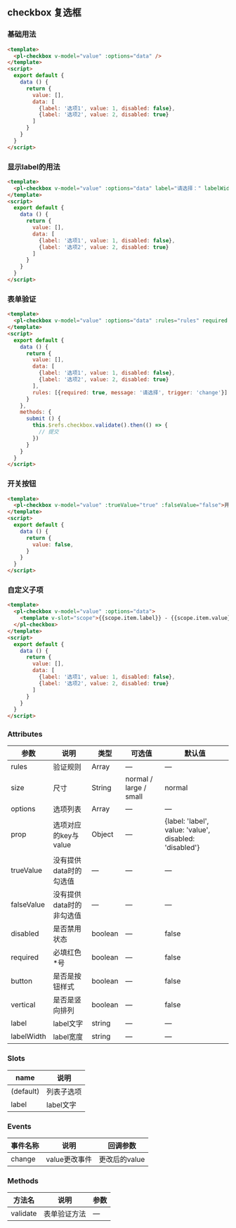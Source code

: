 ## checkbox 复选框

### 基础用法

```html
<template>
  <pl-checkbox v-model="value" :options="data" />
</template>
<script>
  export default {
    data () {
      return {
        value: [],
        data: [
          {label: '选项1', value: 1, disabled: false},
          {label: '选项2', value: 2, disabled: true}
        ]
      }           
    }
  }
</script>
```


### 显示label的用法

```html
<template>
  <pl-checkbox v-model="value" :options="data" label="请选择：" labelWidth="5em" />
</template>
<script>
  export default {
    data () {
      return {
        value: [],
        data: [
          {label: '选项1', value: 1, disabled: false},
          {label: '选项2', value: 2, disabled: true}
        ]
      }
    }
  }
</script>
```


### 表单验证

```html
<template>
  <pl-checkbox v-model="value" :options="data" :rules="rules" required ref="checkbox" />
</template>
<script>
  export default {
    data () {
      return {
        value: [],
        data: [
          {label: '选项1', value: 1, disabled: false},
          {label: '选项2', value: 2, disabled: true}
        ],
        rules: [{required: true, message: '请选择', trigger: 'change'}]
      }
    },
    methods: {
      submit () {
        this.$refs.checkbox.validate().then(() => {
          // 提交
        })        
      }
    }
  }
</script>
```


### 开关按钮

```html
<template>
  <pl-checkbox v-model="value" :trueValue="true" :falseValue="false">开关</pl-checkbox>
</template>
<script>
  export default {
    data () {
      return {
        value: false,
      }
    }
  }
</script>
```




### 自定义子项

```html
<template>
  <pl-checkbox v-model="value" :options="data">
    <template v-slot="scope">{{scope.item.label}} - {{scope.item.value}}</template>
  </pl-checkbox>
</template>
<script>
  export default {
    data () {
      return {
        value: [],
        data: [
          {label: '选项1', value: 1, disabled: false},
          {label: '选项2', value: 2, disabled: true}
        ]
      }
    }
  }
</script>
```


### Attributes
| 参数      | 说明    | 类型      | 可选值       | 默认值   |
|---------- |-------- |---------- |-------------  |-------- |
| rules      | 验证规则   | Array  | —            |   —     |
| size       | 尺寸  | String    | normal / large / small   |  normal    |
| options    | 选项列表   | Array    | — | —   |
| prop       | 选项对应的key与value   | Object    | — | {label: 'label', value: 'value', disabled: 'disabled'}   |
| trueValue  | 没有提供data时的勾选值    | —   | —   | —   |
| falseValue | 没有提供data时的非勾选值    | —   | —   | —   |
| disabled  | 是否禁用状态    | boolean   | —   | false   |
| required   | 必填红色*号    | boolean   | —   | false   |
| button     | 是否是按钮样式    | boolean   | —   | false   |
| vertical   | 是否是竖向排列    | boolean   | —   | false   |
| label      | label文字    | string   | —   | —   |
| labelWidth | label宽度    | string   | —   | —   |

### Slots
| name      | 说明    | 
|---------- |-------- |
| (default)     |   列表子选项   |
| label     |   label文字   |

### Events
| 事件名称      | 说明    | 回调参数      |
|---------- |-------- |---------- |
| change     |   value更改事件   | 更改后的value | 

### Methods
| 方法名 | 说明 | 参数 |
| ---- | ---- | ---- |
| validate | 表单验证方法 | — |

